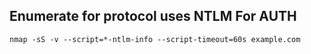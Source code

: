 ## Enumerate for protocol uses NTLM For AUTH

```shell
nmap -sS -v --script=*-ntlm-info --script-timeout=60s example.com
```